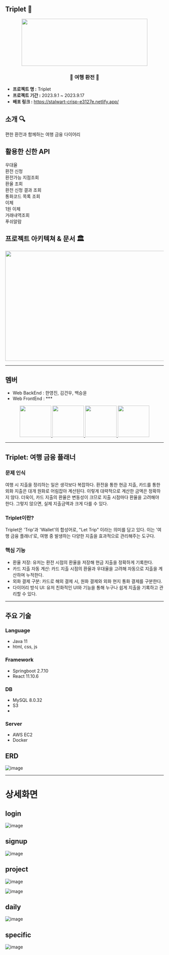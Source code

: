 ## Triplet 🐬

<p align="middle" >
<img src="https://github.com/Triplet-Shinhan/Triplet/assets/81220859/5e392a6e-fb33-4d1c-87c8-af8cbc22b208" width="400px;" height="150px;"/>
</p>

### <div align="center"> 🐬 여행 환전  🐬 </div>

- **프로젝트 명 :** Triplet
- **프로젝트 기간 :** 2023.9.1 ~ 2023.9.17
- **배포 링크 :** https://stalwart-crisp-e3127e.netlify.app/

## 소개 🔍
편한 환전과 함께하는 여행 금융 다이어리 

## 활용한 신한 API
우대율<br>
환전 신청<br>
환전가능 지점조회<br>
환율 조회<br>
환전 신청 결과 조회<br>
통화코드 목록 조회<br>
이체<br>
1원 이체<br>
거래내역조회<br>
푸쉬알람<br>

## 프로젝트 아키텍쳐 & 문서 🏛
<img src="https://github.com/Triplet-Shinhan/Triplet/assets/81220859/8aa887d7-bf54-4b2e-8145-5e0657d05566" width="900px;" height="350px;"/>

---

## 멤버
- Web BackEnd : 한영진, 김건우, 백승윤
- Web FrontEnd : ***
<div align="center">
  <a href="https://github.com/takealook97">
      <img src="https://github.com/takealook97.png/" width="100">
  </a>
  <a href="https://github.com/fangdol888">
      <img src="https://github.com/fangdol888.png/" width="100">
  </a>
  <a href="https://github.com/Ojin0104">
      <img src="https://github.com/Ojin0104.png/" width="100">
  </a>
  <a href="https://github.com/Lainlnya">
      <img src="https://github.com/Lainlnya.png/" width="100">
  </a>
</div>

---

## Triplet: 여행 금융 플래너
### 문제 인식
여행 시 지출을 정리하는 일은 생각보다 복잡하다. 환전을 통한 현금 지출, 카드를 통한 외화 지출은 대개 원화로 어림잡아 계산된다. 이렇게 대략적으로 계산한 금액은 정확하지 않다. 더욱이, 카드 지출의 환율은 변동성이 크므로 지출 시점마다 환율을 고려해야 한다. 그렇지 않으면, 실제 지출금액과 크게 다를 수 있다.

### Triplet이란?
Triplet은 'Trip'과 'Wallet'의 합성어로, "Let Trip" 이라는 의미를 담고 있다. 이는 '여행 금융 플래너'로, 여행 중 발생하는 다양한 지출을 효과적으로 관리해주는 도구다.

### 핵심 기능
- 환율 저장: 유저는 환전 시점의 환율을 저장해 현금 지출을 정확하게 기록한다.
- 카드 지출 자동 계산: 카드 지출 시점의 환율과 우대율을 고려해 자동으로 지출을 계산하며 누적한다.
- 외화 결제 구분: 카드로 해외 결제 시, 원화 결제와 외화 현지 통화 결제를 구분한다.
- 다이어리 방식 UI: 유저 친화적인 UI와 기능을 통해 누구나 쉽게 지출을 기록하고 관리할 수 있다.

---

## 주요 기술
### Language
- Java 11
- html, css, js

### Framework
- Springboot 2.7.10
- React 11.10.6

### DB
- MySQL 8.0.32
- S3
- 
### Server
- AWS EC2
- Docker

## ERD

![image](https://github.com/Triplet-Shinhan/Triplet/assets/118447769/0145506d-2a57-4729-b76b-01c0dbf7b408)

---

# 상세화면

## login
![image](https://github.com/Triplet-Shinhan/Triplet/assets/118447769/917769d5-b38e-46c3-8f22-a9869bd85f10)

## signup
![image](https://github.com/Triplet-Shinhan/Triplet/assets/118447769/73c248e1-e8fc-4a20-8c15-a124c8a9dbe6)

## project
![image](https://github.com/Triplet-Shinhan/Triplet/assets/118447769/177ef45d-fd3e-41cc-a0d5-7757850d3a31)


![image](https://github.com/Triplet-Shinhan/Triplet/assets/118447769/d75f6954-f934-44f1-8c5a-d9493089610f)

## daily
![image](https://github.com/Triplet-Shinhan/Triplet/assets/118447769/8bb13193-aee6-466b-a34a-fbee9d9a5180)

## specific

![image](https://github.com/Triplet-Shinhan/Triplet/assets/118447769/0cb115d4-7ff4-439a-a85b-2c9cac4ea012)
